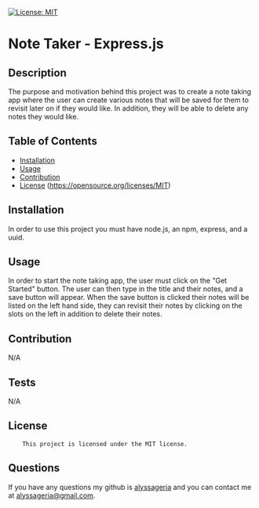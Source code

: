 
[![License: MIT](https://img.shields.io/badge/License-MIT-yellow.svg)](https://opensource.org/licenses/MIT)

# Note Taker - Express.js

## Description
The purpose and motivation behind this project was to create a note taking app where the user can create various notes that will be saved for them to revisit later on if they would like. In addition, they will be able to delete any notes they would like.

## Table of Contents
- [Installation](#installation)
- [Usage](#usage)
- [Contribution](#contribution)
- [License](#license)
(https://opensource.org/licenses/MIT)
## Installation
In order to use this project you must have node.js, an npm, express, and a uuid.

## Usage
In order to start the note taking app, the user must click on the "Get Started" button. The user can then type in the title and their notes, and a save button will appear. When the save button is clicked their notes will be listed on the left hand side, they can revisit their notes by clicking on the slots on the left in addition to delete their notes.

## Contribution
N/A

## Tests
N/A

## License
        This project is licensed under the MIT license.

## Questions
If you have any questions my github is [alyssageria](https://github.com/alyssageria/) and you can contact me at alyssageria@gmail.com.



